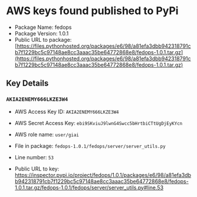 # AWS keys found published to PyPi

* Package Name: fedops
* Package Version: 1.0.1
* Public URL to package: [https://files.pythonhosted.org/packages/e6/98/a81efa3dbb942318791cb7f1229bc5c97148ae8cc3aaac35be64772868e8/fedops-1.0.1.tar.gz](https://files.pythonhosted.org/packages/e6/98/a81efa3dbb942318791cb7f1229bc5c97148ae8cc3aaac35be64772868e8/fedops-1.0.1.tar.gz)

## Key Details

### `AKIA2ENEMY666LKZE3W4`

* AWS Access Key ID: `AKIA2ENEMY666LKZE3W4`
* AWS Secret Access Key: `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` 
* AWS role name: `user/giai`
* File in package: `fedops-1.0.1/fedops/server/server_utils.py`
* Line number: `53`

* Public URL to key: https://inspector.pypi.io/project/fedops/1.0.1/packages/e6/98/a81efa3dbb942318791cb7f1229bc5c97148ae8cc3aaac35be64772868e8/fedops-1.0.1.tar.gz/fedops-1.0.1/fedops/server/server_utils.py#line.53


